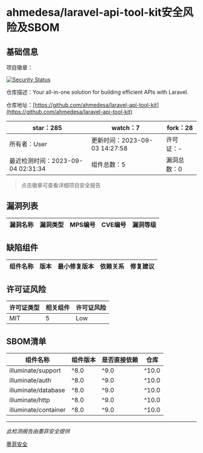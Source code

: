 # ahmedesa/laravel-api-tool-kit安全风险及SBOM

## 基础信息

项目徽章：

[![Security Status](https://www.murphysec.com/platform3/v31/badge/1698402045353836544.svg)](https://www.murphysec.com/console/report/1695503220242542592/1698402045353836544)

仓库描述：Your all-in-one solution for building efficient APIs with Laravel.

仓库地址：[https://github.com/ahmedesa/laravel-api-tool-kit](https://github.com/ahmedesa/laravel-api-tool-kit)

| star：285 | watch：7 | fork：28 |
| ----------- | -------------- | ------------ |
| 所有者：User | 更新时间：2023-09-03 14:27:58 | 许可证：- |
| 最近检测时间：2023-09-04 02:31:34 | 组件总数：5 | 漏洞总数：0 |

> 点击徽章可查看详细项目安全报告



## 漏洞列表

| 漏洞名称 | 漏洞类型 | MPS编号 | CVE编号 | 漏洞等级 |
| ------- | ------ | ------- | ------ | ----- |





## 缺陷组件

| 组件名称 | 版本 | 最小修复版本 | 依赖关系 | 修复建议 |
| -------- | ---- | ------------ | -------- | -------- |





## 许可证风险

| 许可证类型 | 相关组件 | 许可证风险 |
| ---------- | -------- | ---------- |
|MIT|5|Low|




## SBOM清单

| 组件名称 | 组件版本 | 是否直接依赖 | 仓库 |
| -------- | -------- | ------------ | ---- |
|illuminate/support|^8.0|^9.0|^10.0|间接依赖|composer|
|illuminate/auth|^8.0|^9.0|^10.0|间接依赖|composer|
|illuminate/database|^8.0|^9.0|^10.0|间接依赖|composer|
|illuminate/http|^8.0|^9.0|^10.0|间接依赖|composer|
|illuminate/container|^8.0|^9.0|^10.0|间接依赖|composer|


------

*此检测报告由墨菲安全提供*

[墨菲安全](www.murphysec.com)